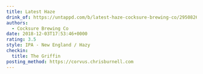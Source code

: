 ```yaml
---
title: Latest Haze
drink_of: https://untappd.com/b/latest-haze-cocksure-brewing-co/2950826
authors:
  - Cocksure Brewing Co
date: 2018-12-03T17:53:46+0000
rating: 3.5
style: IPA - New England / Hazy
checkin:
  title: The Griffin
posting_method: https://corvus.chrisburnell.com
---
```

